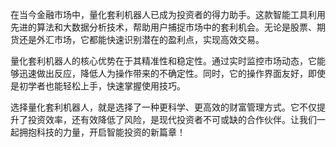 在当今金融市场中，量化套利机器人已成为投资者的得力助手。这款智能工具利用先进的算法和大数据分析技术，帮助用户捕捉市场中的套利机会。无论是股票、期货还是外汇市场，它都能快速识别潜在的盈利点，实现高效交易。

量化套利机器人的核心优势在于其精准性和稳定性。通过实时监控市场动态，它能够迅速做出反应，降低人为操作带来的不确定性。同时，它的操作界面友好，即使是初学者也能轻松上手，快速掌握使用技巧。

选择量化套利机器人，就是选择了一种更科学、更高效的财富管理方式。它不仅提升了投资效率，还有效降低了风险，是现代投资者不可或缺的合作伙伴。让我们一起拥抱科技的力量，开启智能投资的新篇章！